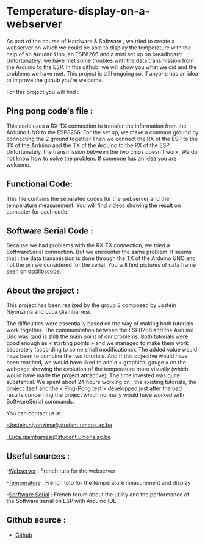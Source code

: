 # Temperature-display-on-a-webserver
As part of the course of Hardware & Software , we tried to create a webserver on which we could be able to display the temperature with the help of an Arduino Uno, an ESP8266 and a mini set up on breadboard. Unfortunately, we have met some troubles with the data transmission from the Arduino to the ESP. In this github, we will show you what we did and the problems we have met. This project is still ongoing so, if anyone has an idea to improve the github you're welcome.

For this project you will find  :
## Ping pong code's file : 
This code uses a RX-TX connection to transfer the information from the Arduino UNO to the ESP8266. For the set up, we make a common ground by connecting the 2 ground together.Then we connect the RX of the ESP to the TX of the Arduino and the TX of the Arduino to the RX of the ESP. Unfortunately, the transmission between the two chips doesn't work. We do not know how to solve the problem. If someone has an idea you are welcome.
##  Functional Code:
This file contains the separated codes for the webserver and the temperature measurement. You will find videos showing the result on computer for each code.
##  Software Serial Code :
Because we had problems with the RX-TX connection, we tried a SoftwareSerial connection. But we encounter the same problem. It seems that : the data transmission is done through the TX of the Arduino UNO and not the pin we considered for the serial. You will find pictures of data frame seen on oscilloscope.
## About the project :
This project has been realized by the group 8 composed by Jostein Niyonzima and Luca Giambarresi.

The difficulties were essentially based on the way of making both tutorials work together. The communication between the ESP8266 and the Arduino Uno was (and is still) the main point of our problems. Both tutorials were good enough as « starting points » and we managed to make them work separately (according to some small modifications). 
The added value would have been to combine the two tutorials. And if this objective would have been reached, we would have liked to add a « graphical gauge » on the webpage showing the evolution of the temperature more visually (which would have made the project attractive).
The time invested was quite substantial. We spent about 24 hours working on : the existing tutorials, the project itself and the « Ping-Pong test » developped just after the bad results concerning the project which normally would have worked with SoftwareSerial commands.


You can contact us at :

-Jostein.niyonzima@student.umons.ac.be

-Luca.giambarresi@student.umons.ac.be

## Useful sources :
-[Webserver](https://projetsdiy.fr/esp8266-serveur-web-interface-graphique-html/) : French tuto for the webserver

-[Temperature](https://www.carnetdumaker.net/articles/mesurer-une-temperature-avec-un-capteur-lm35-et-une-carte-arduino-genuino/ ) : French tuto for the temperature measurement and display 

-[Sorftware Serial](https://forum.arduino.cc/index.php?topic=354933.0) : French forum about the utility and the performance of the Software serial on ESP with Arduino IDE 

## Github source : 
- [Github](https://github.com/j-niyosz/Temperature-display-on-a-webserver)
